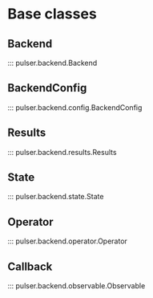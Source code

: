 # Base classes

## Backend
::: pulser.backend.Backend

## BackendConfig
::: pulser.backend.config.BackendConfig

## Results
::: pulser.backend.results.Results

## State
::: pulser.backend.state.State

## Operator
::: pulser.backend.operator.Operator

## Callback
::: pulser.backend.observable.Observable
